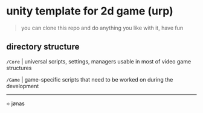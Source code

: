 # unity template for 2d game (urp)
>you can clone this repo and do anything you like with it, have fun

## directory structure
`/Core` | universal scripts, settings, managers usable in most of video game structures

`/Game` | game-specific scripts that need to be worked on during the development

---
⟡ jønas
